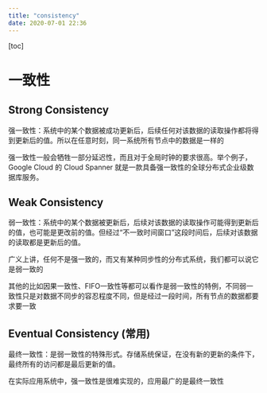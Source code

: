 ```yaml
---
title: "consistency"
date: 2020-07-01 22:36
---
```

[toc]





# 一致性



## Strong Consistency

强一致性：系统中的某个数据被成功更新后，后续任何对该数据的读取操作都将得到更新后的值。所以在任意时刻，同一系统所有节点中的数据是一样的

强一致性一般会牺牲一部分延迟性，而且对于全局时钟的要求很高。举个例子，Google Cloud 的 Cloud Spanner 就是一款具备强一致性的全球分布式企业级数据库服务。



## Weak Consistency

弱一致性：系统中的某个数据被更新后，后续对该数据的读取操作可能得到更新后的值，也可能是更改前的值。但经过“不一致时间窗口”这段时间后，后续对该数据的读取都是更新后的值。

广义上讲，任何不是强一致的，而又有某种同步性的分布式系统，我们都可以说它是弱一致的

其他的比如因果一致性、FIFO一致性等都可以看作是弱一致性的特例，不同弱一致性只是对数据不同步的容忍程度不同，但是经过一段时间，所有节点的数据都要求要一致



## Eventual Consistency (常用)

最终一致性：是弱一致性的特殊形式。存储系统保证，在没有新的更新的条件下，最终所有的访问都是最后更新的值。

在实际应用系统中，强一致性是很难实现的，应用最广的是最终一致性





